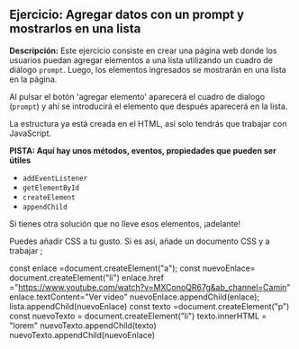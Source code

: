 ## Ejercicio: Agregar datos con un prompt y mostrarlos en una lista

**Descripción:**
Este ejercicio consiste en crear una página web donde los usuarios puedan agregar elementos a una lista utilizando un cuadro de diálogo `prompt`. Luego, los elementos ingresados se mostrarán en una lista en la página.

Al pulsar el botón 'agregar elemento' aparecerá el cuadro de dialogo (`prompt`) y ahí se introducirá el elemento que después aparecerá en la lista.

La estructura ya está creada en el HTML, así solo tendrás que trabajar con JavaScript.

**PISTA: Aquí hay unos métodos, eventos, propiedades que pueden ser útiles**

- `addEventListener`
- `getElementById`
- `createElement`
- `appendChild`

Si tienes otra solución que no lleve esos elementos, ¡adelante!

Puedes añadir CSS a tu gusto. Si es así, añade un documento CSS y a trabajar ;

 const enlace =document.createElement("a");
     const nuevoEnlace= document.createElement("li")
        enlace.href ="https://www.youtube.com/watch?v=MXConoQR67g&ab_channel=Camin"
     enlace.textContent="Ver video"
     nuevoEnlace.appendChild(enlace);
     lista.appendChild(nuevoEnlace)
     const texto =document.createElement("p")
     const nuevoTexto = document.createElement("li")
     texto.innerHTML = "lorem"
     nuevoTexto.appendChild(texto)
     nuevoTexto.appendChild(nuevoEnlace)